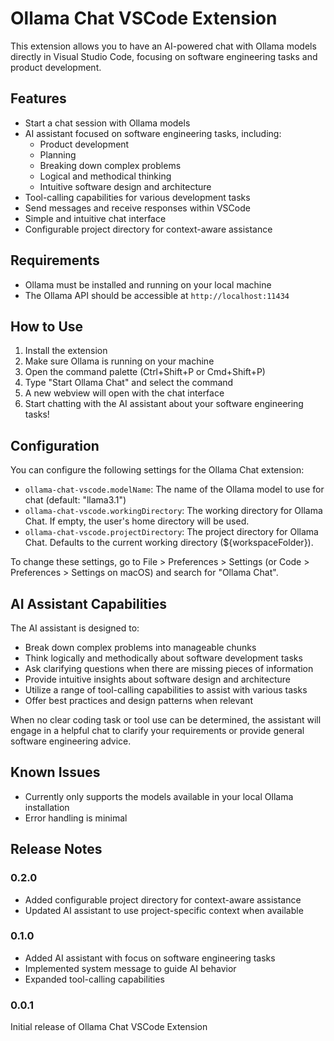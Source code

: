 # Ollama Chat VSCode Extension

This extension allows you to have an AI-powered chat with Ollama models directly in Visual Studio Code, focusing on software engineering tasks and product development.

## Features

- Start a chat session with Ollama models
- AI assistant focused on software engineering tasks, including:
  - Product development
  - Planning
  - Breaking down complex problems
  - Logical and methodical thinking
  - Intuitive software design and architecture
- Tool-calling capabilities for various development tasks
- Send messages and receive responses within VSCode
- Simple and intuitive chat interface
- Configurable project directory for context-aware assistance

## Requirements

- Ollama must be installed and running on your local machine
- The Ollama API should be accessible at `http://localhost:11434`

## How to Use

1. Install the extension
2. Make sure Ollama is running on your machine
3. Open the command palette (Ctrl+Shift+P or Cmd+Shift+P)
4. Type "Start Ollama Chat" and select the command
5. A new webview will open with the chat interface
6. Start chatting with the AI assistant about your software engineering tasks!

## Configuration

You can configure the following settings for the Ollama Chat extension:

- `ollama-chat-vscode.modelName`: The name of the Ollama model to use for chat (default: "llama3.1")
- `ollama-chat-vscode.workingDirectory`: The working directory for Ollama Chat. If empty, the user's home directory will be used.
- `ollama-chat-vscode.projectDirectory`: The project directory for Ollama Chat. Defaults to the current working directory (${workspaceFolder}).

To change these settings, go to File > Preferences > Settings (or Code > Preferences > Settings on macOS) and search for "Ollama Chat".

## AI Assistant Capabilities

The AI assistant is designed to:

- Break down complex problems into manageable chunks
- Think logically and methodically about software development tasks
- Ask clarifying questions when there are missing pieces of information
- Provide intuitive insights about software design and architecture
- Utilize a range of tool-calling capabilities to assist with various tasks
- Offer best practices and design patterns when relevant

When no clear coding task or tool use can be determined, the assistant will engage in a helpful chat to clarify your requirements or provide general software engineering advice.

## Known Issues

- Currently only supports the models available in your local Ollama installation
- Error handling is minimal

## Release Notes

### 0.2.0

- Added configurable project directory for context-aware assistance
- Updated AI assistant to use project-specific context when available

### 0.1.0

- Added AI assistant with focus on software engineering tasks
- Implemented system message to guide AI behavior
- Expanded tool-calling capabilities

### 0.0.1

Initial release of Ollama Chat VSCode Extension